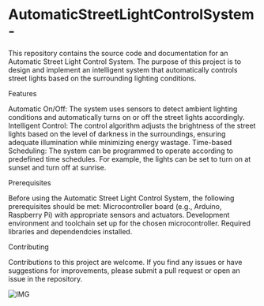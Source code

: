 # AutomaticStreetLightControlSystem-
This repository contains the source code and documentation for an Automatic Street Light Control System. The purpose of this project is to design and implement an intelligent system that automatically controls street lights based on the surrounding lighting conditions. 

Features

Automatic On/Off: The system uses sensors to detect ambient lighting conditions and automatically turns on or off the street lights accordingly.
Intelligent Control: The control algorithm adjusts the brightness of the street lights based on the level of darkness in the surroundings, ensuring adequate illumination while minimizing energy wastage.
Time-based Scheduling: The system can be programmed to operate according to predefined time schedules. For example, the lights can be set to turn on at sunset and turn off at sunrise.

Prerequisites

Before using the Automatic Street Light Control System, the following prerequisites should be met:
Microcontroller board (e.g., Arduino, Raspberry Pi) with appropriate sensors and actuators.
Development environment and toolchain set up for the chosen microcontroller.
Required libraries and dependendcies installed.

Contributing

Contributions to this project are welcome. If you find any issues or have suggestions for improvements, please submit a pull request or open an issue in the repository.

![IMG](https://github.com/adarsh2920/AutomaticStreetLightControlSystem-/assets/76867801/ffd3d30e-1164-4445-a9f3-4a0246cca454)
